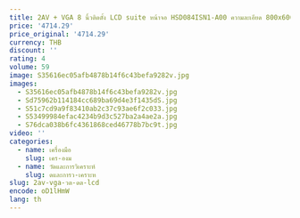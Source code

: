 ```yaml
---
title: 2AV + VGA 8 นิ้วติดตั้ง LCD suite หน้าจอ HSD084ISN1-A00 ความละเอียด 800x600 DIY on-board จอภาพคอมพิวเตอร์
price: '4714.29'
price_original: '4714.29'
currency: THB
discount: ''
rating: 4
volume: 59
image: S35616ec05afb4878b14f6c43befa9282v.jpg
images:
  - S35616ec05afb4878b14f6c43befa9282v.jpg
  - Sd75962b114184cc689ba69d4e3f1435dS.jpg
  - S51c7cd9a9f83410ab2c37c93ae6f2c033.jpg
  - S53499984efac4234b9d3c527ba2a4ae2a.jpg
  - S76dca038b6fc4361868ced46778b7bc9t.jpg
video: ''
categories:
  - name: เครื่องมือ
    slug: เคร-องม
  - name: วัดและการวิเคราะห์
    slug: ดและการว-เคราะห
slug: 2av-vga-วต-ดต-lcd
encode: oD1lHmW
lang: th
---
```

  